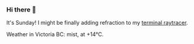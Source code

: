 ### Hi there :wave:

It's Sunday! I might be finally adding refraction to my [terminal raytracer](https://github.com/bewuethr/bash-raytracer).

Weather in Victoria BC: mist, at +14°C.
